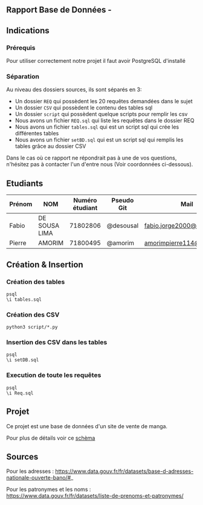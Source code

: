 Rapport Base de Données - 
--

## Indications

### Prérequis

Pour utiliser correctement notre projet il faut avoir PostgreSQL d'installé

### Séparation

Au niveau des dossiers sources, ils sont séparés en 3:
* Un dossier `REQ` qui possèdent les 20 requêtes demandées dans le sujet
* Un dossier `CSV` qui possèdent le contenu des tables sql
* Un dossier `script` qui possèdent quelque scripts pour remplir les csv
* Nous avons un fichier `REQ.sql` qui liste les requêtes dans le dossier REQ
* Nous avons un fichier `tables.sql` qui est un script sql qui crée les différentes tables
* Nous avons un fichier `setBD.sql` qui est un script sql qui remplis les tables grâce au dossier CSV

Dans le cas où ce rapport ne répondrait pas à une de vos questions, n'hésitez pas à contacter l'un d'entre nous (Voir coordonnées ci-dessous).

## Etudiants
| Prénom | NOM | Numéro étudiant | Pseudo Git | Mail | Discord |
| --- | --- | --- | --- | --- | --- |
| Fabio | DE SOUSA LIMA | 71802806 | @desousal | fabio.jorge2000@hotmail.fr | Asuos#2448 |
| Pierre | AMORIM | 71800495 | @amorim | amorimpierre114@gmail.com | Miro#1721 |

## Création & Insertion

### Création des tables
```
psql
\i tables.sql
```

### Création des CSV
```
python3 script/*.py
```

### Insertion des CSV dans les tables
```
psql
\i setDB.sql
```

### Execution de toute les requêtes
```
psql
\i Req.sql
```
## Projet

Ce projet est une base de données d'un site de vente de manga.

Pour plus de détails voir ce [schèma](./shema.pdf)

## Sources

Pour les adresses :
    https://www.data.gouv.fr/fr/datasets/base-d-adresses-nationale-ouverte-bano/#_

Pour les patronymes et les noms :
    https://www.data.gouv.fr/fr/datasets/liste-de-prenoms-et-patronymes/
